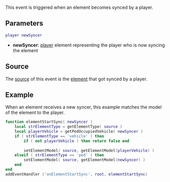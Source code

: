 This event is triggered when an element becomes synced by a player.

Parameters
----------

``` lua
player newSyncer
```

-   **newSyncer**: [player](/docs/player.md "wikilink") element representing the player who is now syncing the element

Source
------

The [source](/docs/event_system#event_source.md "wikilink") of this event is the [element](/element.md "wikilink") that got synced by a player.

Example
-------

When an element receives a new syncer, this example matches the model of the element to the player.

``` lua
function elementStartSync( newSyncer )
    local strElementType = getElementType( source )
    local playerVehicle = getPedOccupiedVehicle( newSyncer )
    if ( strElementType == 'vehicle' ) then
        if ( not playerVehicle ) then return false end
        
        setElementModel( source, getElementModel(playerVehicle) )
    elseif ( strElementType == 'ped' ) then
        setElementModel( source, getElementModel(newSyncer) )
    end
end
addEventHandler ('onElementStartSync', root, elementStartSync)
```
